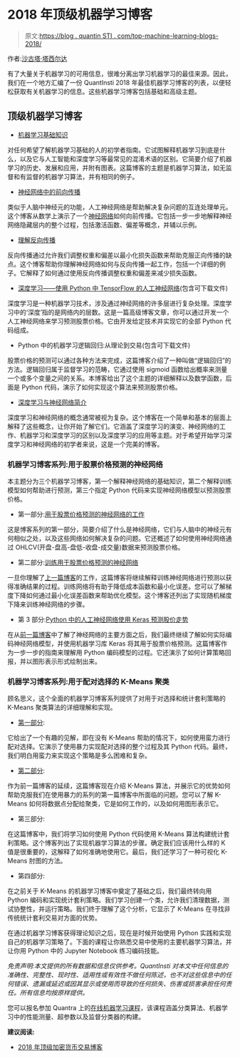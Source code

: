 # 2018 年顶级机器学习博客

> 原文:[https://blog . quantin STI . com/top-machine-learning-blogs-2018/](https://blog.quantinsti.com/top-machine-learning-blogs-2018/)

作者:[沙古塔·塔西尔达](https://www.linkedin.com/in/shaguftatahsildar/)

有了大量关于机器学习的可用信息，很难分离出学习机器学习的最佳来源。因此，我们在一个地方汇编了一份 QuantInsti 2018 年最佳机器学习博客的列表，以便轻松获取有关机器学习的信息。这些机器学习博客包括基础和高级主题。

## **顶级机器学习博客**

*   [机器学习基础知识](https://blog.quantinsti.com/machine-learning-basics)

对任何希望了解机器学习基础的人的初学者指南。它试图解释机器学习到底是什么，以及它与人工智能和深度学习等最常见的混淆术语的区别。它简要介绍了机器学习的历史、发展和应用，并附有图表。这篇博客的主题是机器学习算法，如无监督和有监督的机器学习算法，并有相同的例子。

*   [神经网络中的前向传播](https://blog.quantinsti.com/forward-propagation-neural-networks)

类似于人脑中神经元的功能，人工神经网络是帮助解决复杂问题的互连处理单元。这个博客从数学上演示了一个[神经网络](https://quantra.quantinsti.com/course/neural-networks-deep-learning-trading-ernest-chan)如何向前传播。它包括一步一步地解释神经网络隐藏层内的整个过程，包括激活函数、偏差等概念，并辅以示例。

*   [理解反向传播](https://blog.quantinsti.com/backpropagation)

反向传播通过允许我们调整权重和偏差以最小化损失函数来帮助克服正向传播的缺点。这个博客帮助你理解神经网络如何与反向传播一起工作，包括一个详细的例子。它解释了如何通过使用反向传播调整权重和偏差来减少损失函数。

*   [深度学习——使用 Python 中 TensorFlow 的人工神经网络](https://blog.quantinsti.com/deep-learning-artificial-neural-network-tensorflow-python)(包含可下载文件)

深度学习是一种机器学习技术，涉及通过神经网络的许多层进行复杂处理。深度学习中的‘深度’指的是网络内的层数。这是一篇高级博客文章，你可以通过开发一个人工神经网络来学习预测股票价格。它由开发给定技术并实现它的全部 Python 代码组成。

*   Python 中的机器学习逻辑回归:从理论到交易(包含可下载文件)

股票价格的预测可以通过各种方法来完成，这篇博客介绍了一种叫做“逻辑回归”的方法。逻辑回归属于监督学习的范畴，它通过使用 sigmoid 函数给出概率来测量一个或多个变量之间的关系。本博客给出了这个主题的详细解释以及数学函数，后面是 Python 代码，演示了如何实现这个算法来预测股票价格。

*   [深度学习与神经网络简介](https://blog.quantinsti.com/introduction-deep-learning-neural-network)

深度学习和神经网络的概念通常被视为复杂。这个博客在一个简单和基本的层面上解释了这些概念，让你开始了解它们。它涵盖了深度学习的演变、神经网络的工作、机器学习和深度学习的区别以及深度学习的应用等主题。对于希望开始学习深度学习和神经网络的初学者来说，这是一个完美的博客。

### **机器学习博客系列:用于股票价格预测的神经网络**

本主题分为三个机器学习博客，第一个解释神经网络的基础知识，第二个解释训练模型如何帮助进行预测，第三个指定 Python 代码来实现神经网络模型以预测股票价格。

*   第一部分:[用于股票价格预测的神经网络的工作](/working-neural-networks-stock-price-prediction)

这是博客系列的第一部分，简要介绍了什么是神经网络，它们与人脑中的神经元有何相似之处，以及这些网络如何解决复杂的问题。它还概述了如何使用神经网络通过 OHLCV(开盘-盘高-盘低-收盘-成交量)数据来预测股票价格。

*   第二部分:[训练用于股票价格预测的神经网络](/training-neural-networks-for-stock-price-prediction)

一旦你理解了[上一篇博客](https://blog.quantinsti.com/working-neural-networks-stock-price-prediction)的工作，这篇博客将继续解释训练神经网络进行预测以获得准确结果的过程。训练网络将有助于降低成本函数和最小化误差。您可以了解梯度下降如何通过最小化误差函数来帮助优化模型。这个博客还列出了实现随机梯度下降来训练神经网络的步骤。

*   第 3 部分:[Python 中的人工神经网络使用 Keras 预测股价走势](https://blog.quantinsti.com/artificial-neural-network-python-using-keras-predicting-stock-price-movement)

在从[前一篇博客](https://blog.quantinsti.com/training-neural-networks-for-stock-price-prediction)中了解了神经网络的主要方面之后，我们最终继续了解如何实际编码神经网络模型，并使用机器学习库 Keras 将其用于股票价格预测。这篇博客作为一步一步的指南来理解用 Python 编码模型的过程。它还演示了如何计算策略回报，并以图形表示形式绘制出来。

### **机器学习博客系列:用于配对选择的 K-Means 聚类**

顾名思义，这个全面的机器学习博客系列提供了对用于对选择和统计套利策略的 K-Means 聚类算法的详细理解和实现。

*   [第一部分](https://blog.quantinsti.com/k-means-clustering-pair-selection-python):

它给出了一个有趣的见解，即在没有 K-Means 帮助的情况下，如何使用蛮力进行配对选择。它演示了使用暴力实现配对选择的整个过程及其 Python 代码。最终，我们明白用蛮力来实现这个策略是多么困难和复杂。

*   [第二部分](https://blog.quantinsti.com/k-means-clustering-pair-selection-python-part-2):

作为前一篇博客的延续，这篇博客现在介绍 K-Means 算法，并展示它的优势如何帮助克服我们在使用暴力的系列的第一篇博客中所面临的问题。您可以了解 K-Means 如何将数据点分配给聚类，它是如何工作的，以及如何用图形表示它。

*   第三部分:

在这篇博客中，我们将学习如何使用 Python 代码使用 K-Means 算法构建统计套利策略。这个博客列出了实现机器学习算法的步骤。确定我们应该用什么样的 K 值是很重要的，这解释了如何准确地使用它。最后，我们还学习了一种可视化 K-Means 肘图的方法。

*   第四部分:

在之前关于 K-Means 的机器学习博客中奠定了基础之后，我们最终转向用 Python 编码和实现统计套利策略。我们学习创建一个类，允许我们清理数据，测试协整性，并运行策略。我们终于理解了这个分析，它显示了 K-Means 在寻找非传统统计套利交易对方面的优势。

在通过机器学习博客获得理论知识之后，现在是时候开始使用 Python 实践和实现自己的机器学习策略了。下面的课程让你熟悉交易中使用的主要机器学习算法，并让你用 Python 中的 Jupyter Notebook 练习编码技能。

*免责声明:本文提供的所有数据和信息仅供参考。QuantInsti 对本文中任何信息的准确性、完整性、现时性、适用性或有效性不做任何陈述，也不对这些信息中的任何错误、遗漏或延迟或因其显示或使用而导致的任何损失、伤害或损害承担任何责任。所有信息均按原样提供。*

您可以报名参加 Quantra 上的[在线机器学习课程](https://quantra.quantinsti.com/course/trading-machine-learning-classification-svm)，该课程涵盖分类算法、机器学习中的性能测量、超参数以及监督分类器的构建。

**建议阅读:**

*   [2018 年顶级加密货币交易博客](https://blog.quantinsti.com/top-cryptocurrency-trading-blogs-2018)